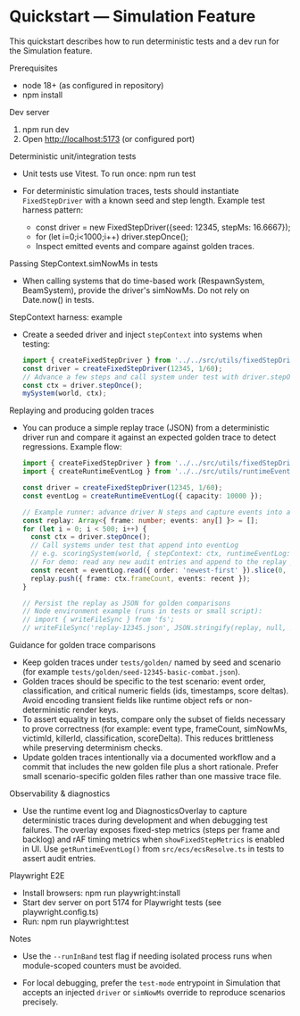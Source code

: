 # Quickstart — Simulation Feature

This quickstart describes how to run deterministic tests and a dev run for the
Simulation feature.

Prerequisites

- node 18+ (as configured in repository)
- npm install

Dev server

1. npm run dev
2. Open [http://localhost:5173](http://localhost:5173) (or configured port)

Deterministic unit/integration tests

- Unit tests use Vitest. To run once: npm run test

- For deterministic simulation traces, tests should instantiate `FixedStepDriver` with
  a known seed and step length. Example test harness pattern:

  - const driver = new FixedStepDriver({seed: 12345, stepMs: 16.6667});
  - for (let i=0;i<1000;i++) driver.stepOnce();
  - Inspect emitted events and compare against golden traces.

Passing StepContext.simNowMs in tests

- When calling systems that do time-based work (RespawnSystem, BeamSystem), provide the
  driver's simNowMs. Do not rely on Date.now() in tests.

StepContext harness: example

- Create a seeded driver and inject `stepContext` into systems when testing:

  ```ts
  import { createFixedStepDriver } from '../../src/utils/fixedStepDriver';
  const driver = createFixedStepDriver(12345, 1/60);
  // Advance a few steps and call system under test with driver.stepOnce()
  const ctx = driver.stepOnce();
  mySystem(world, ctx);
  ```

Replaying and producing golden traces

- You can produce a simple replay trace (JSON) from a deterministic driver run and
  compare it against an expected golden trace to detect regressions. Example flow:

  ```ts
  import { createFixedStepDriver } from '../../src/utils/fixedStepDriver';
  import { createRuntimeEventLog } from '../../src/utils/runtimeEventLog';

  const driver = createFixedStepDriver(12345, 1/60);
  const eventLog = createRuntimeEventLog({ capacity: 10000 });

  // Example runner: advance driver N steps and capture events into a replay array
  const replay: Array<{ frame: number; events: any[] }> = [];
  for (let i = 0; i < 500; i++) {
    const ctx = driver.stepOnce();
    // Call systems under test that append into eventLog
    // e.g. scoringSystem(world, { stepContext: ctx, runtimeEventLog: eventLog, ... })
    // For demo: read any new audit entries and append to the replay payload
    const recent = eventLog.read({ order: 'newest-first' }).slice(0, 20);
    replay.push({ frame: ctx.frameCount, events: recent });
  }

  // Persist the replay as JSON for golden comparisons
  // Node environment example (runs in tests or small script):
  // import { writeFileSync } from 'fs';
  // writeFileSync('replay-12345.json', JSON.stringify(replay, null, 2));
  ```

Guidance for golden trace comparisons

- Keep golden traces under `tests/golden/` named by seed and scenario (for example
  `tests/golden/seed-12345-basic-combat.json`).
- Golden traces should be specific to the test scenario: event order, classification,
  and critical numeric fields (ids, timestamps, score deltas). Avoid encoding transient
  fields like runtime object refs or non-deterministic render keys.
- To assert equality in tests, compare only the subset of fields necessary to prove
  correctness (for example: event type, frameCount, simNowMs, victimId, killerId,
  classification, scoreDelta). This reduces brittleness while preserving determinism checks.
- Update golden traces intentionally via a documented workflow and a commit that includes
  the new golden file plus a short rationale. Prefer small scenario-specific golden files
  rather than one massive trace file.

Observability & diagnostics

- Use the runtime event log and DiagnosticsOverlay to capture deterministic traces during
  development and when debugging test failures. The overlay exposes fixed-step metrics (steps
  per frame and backlog) and rAF timing metrics when `showFixedStepMetrics` is enabled in UI.
  Use `getRuntimeEventLog()` from `src/ecs/ecsResolve.ts` in tests to assert audit entries.

Playwright E2E

- Install browsers: npm run playwright:install
- Start dev server on port 5174 for Playwright tests (see playwright.config.ts)
- Run: npm run playwright:test

Notes

- Use the `--runInBand` test flag if needing isolated process runs when module-scoped
  counters must be avoided.

- For local debugging, prefer the `test-mode` entrypoint in Simulation that accepts an
  injected `driver` or `simNowMs` override to reproduce scenarios precisely.
